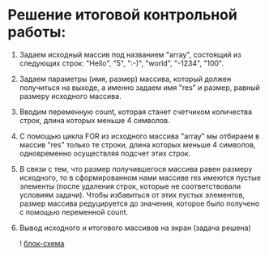 # Решение итоговой контрольной работы:

1. Задаем исходный массив под названием "array", состоящий из следующих строк: "Hello", "5", ":-)", "world", "-1234", "100".

2. Задаем параметры (имя, размер) массива, который должен получиться на выходе, а именно задаем имя "res" и размер, равный размеру исходного массива.

3. Вводим переменную count, которая станет счетчиком количества строк, длина которых меньше 4 символов.

4. С помощью цикла FOR из исходного массива "array" мы отбираем в массив "res" только те строки, длина которых меньше 4 символов, одновременно осуществляя подсчет этих строк.

5. В связи с тем, что размер получившегося массива равен размеру исходного, то в сформированном нами массиве res имеются пустые элементы (после удаления строк, которые не соответствовали условиям задачи). Чтобы избавиться от этих пустых элементов, размер массива редуцируется до значения, которое было получено с помощью переменной count.

6. Вывод исходного и итогового массивов на экран (задача решена)

   ! [блок-схема](Scheme.png) 
